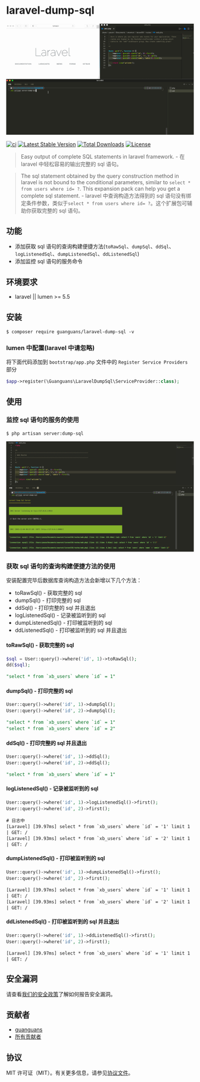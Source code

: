 # laravel-dump-sql

![](docs/dump-server.gif)

[![ci](https://github.com/guanguans/laravel-dump-sql/actions/workflows/ci.yml/badge.svg)](https://github.com/guanguans/laravel-dump-sql/actions/workflows/ci.yml)
[![Latest Stable Version](https://poser.pugx.org/guanguans/laravel-dump-sql/v)](//packagist.org/packages/guanguans/laravel-dump-sql)
[![Total Downloads](https://poser.pugx.org/guanguans/laravel-dump-sql/downloads)](//packagist.org/packages/guanguans/laravel-dump-sql)
[![License](https://poser.pugx.org/guanguans/laravel-dump-sql/license)](//packagist.org/packages/guanguans/laravel-dump-sql)

> Easy output of complete SQL statements in laravel framework. - 在 laravel 中轻松容易的输出完整的 sql 语句。

> The sql statement obtained by the query construction method in laravel is not bound to the conditional parameters, similar to `select * from users where id= ?`. This expansion pack can help you get a complete sql statement. - laravel 中查询构造方法得到的 sql 语句没有绑定条件参数，类似于`select * from users where id= ?`。这个扩展包可辅助你获取完整的 sql 语句。

## 功能

* 添加获取 sql 语句的查询构建便捷方法(`toRawSql`、`dumpSql`、`ddSql`、`logListenedSql`、`dumpListenedSql`、`ddListenedSql`)
* 添加监控 sql 语句的服务命令

## 环境要求

* laravel || lumen >= 5.5

## 安装

```shell
$ composer require guanguans/laravel-dump-sql -v
```

### lumen 中配置(laravel 中请忽略)

将下面代码添加到 `bootstrap/app.php` 文件中的 `Register Service Providers` 部分

```php
$app->register(\Guanguans\LaravelDumpSql\ServiceProvider::class);
```

## 使用

### 监控 sql 语句的服务的使用

```shell
$ php artisan server:dump-sql
```

![](docs/dump-server.png)

### 获取 sql 语句的查询构建便捷方法的使用

安装配置完毕后数据库查询构造方法会新增以下几个方法：

* toRawSql() - 获取完整的 sql
* dumpSql() - 打印完整的 sql
* ddSql() - 打印完整的 sql 并且退出
* logListenedSql() - 记录被监听到的 sql
* dumpListenedSql() - 打印被监听到的 sql
* ddListenedSql() - 打印被监听到的 sql 并且退出

#### toRawSql() - 获取完整的 sql

```php
$sql = User::query()->where('id', 1)->toRawSql();
dd($sql);
```

```sql
"select * from `xb_users` where `id` = 1"
```

#### dumpSql() - 打印完整的 sql

```php
User::query()->where('id', 1)->dumpSql();
User::query()->where('id', 2)->dumpSql();
```

```sql
"select * from `xb_users` where `id` = 1"
"select * from `xb_users` where `id` = 2"
```

#### ddSql() - 打印完整的 sql 并且退出

```php
User::query()->where('id', 1)->ddSql();
User::query()->where('id', 2)->ddSql();
```

```sql
"select * from `xb_users` where `id` = 1"
```

#### logListenedSql() - 记录被监听到的 sql

```php
User::query()->where('id', 1)->logListenedSql()->first();
User::query()->where('id', 2)->first();
```

```shell
# 日志中
[Laravel] [39.97ms] select * from `xb_users` where `id` = '1' limit 1 | GET: /
[Laravel] [39.93ms] select * from `xb_users` where `id` = '2' limit 1 | GET: /
```

#### dumpListenedSql() - 打印被监听到的 sql

```php
User::query()->where('id', 1)->dumpListenedSql()->first();
User::query()->where('id', 2)->first();
```

```shell
[Laravel] [39.97ms] select * from `xb_users` where `id` = '1' limit 1 | GET: /
[Laravel] [39.93ms] select * from `xb_users` where `id` = '2' limit 1 | GET: /
```

#### ddListenedSql() - 打印被监听到的 sql 并且退出

```php
User::query()->where('id', 1)->ddListenedSql()->first();
User::query()->where('id', 2)->first();
```

```shell
[Laravel] [39.97ms] select * from `xb_users` where `id` = '1' limit 1 | GET: /
```

## 安全漏洞

请查看[我们的安全政策](../../security/policy)了解如何报告安全漏洞。

## 贡献者

* [guanguans](https://github.com/guanguans)
* [所有贡献者](../../contributors)

## 协议

MIT 许可证（MIT）。有关更多信息，请参见[协议文件](LICENSE)。
